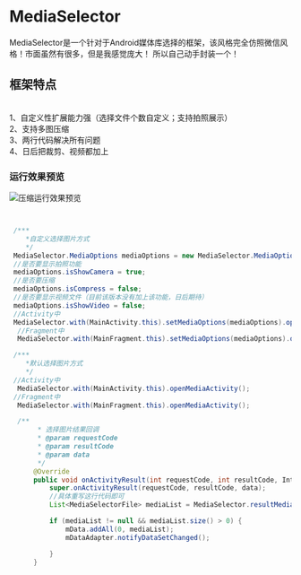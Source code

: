 # MediaSelector
MediaSelector是一个针对于Android媒体库选择的框架，该风格完全仿照微信风格！市面虽然有很多，但是我感觉庞大！
所以自己动手封装一个！
## 框架特点
</br>1、自定义性扩展能力强（选择文件个数自定义；支持拍照展示）
</br>2、支持多图压缩
</br>3、两行代码解决所有问题
</br>4、日后把裁剪、视频都加上
### 运行效果预览
![压缩运行效果预览](./MediaSelectorGif.gif)

```java


 /***
    *自定义选择图片方式
    */
 MediaSelector.MediaOptions mediaOptions = new MediaSelector.MediaOptions();
 //是否要显示拍照功能
 mediaOptions.isShowCamera = true;
 //是否要压缩
 mediaOptions.isCompress = false;
 //是否要显示视频文件（目前该版本没有加上该功能，日后期待）
 mediaOptions.isShowVideo = false;
 //Activity中
 MediaSelector.with(MainActivity.this).setMediaOptions(mediaOptions).openMediaActivity();
  //Fragment中
  MediaSelector.with(MainFragment.this).setMediaOptions(mediaOptions).openMediaActivity();

 /***
    *默认选择图片方式
    */
 //Activity中
  MediaSelector.with(MainActivity.this).openMediaActivity();
 //Fragment中
  MediaSelector.with(MainFragment.this).openMediaActivity();

  /**
       * 选择图片结果回调
       * @param requestCode
       * @param resultCode
       * @param data
       */
      @Override
      public void onActivityResult(int requestCode, int resultCode, Intent data) {
          super.onActivityResult(requestCode, resultCode, data);
          //具体重写这行代码即可
          List<MediaSelectorFile> mediaList = MediaSelector.resultMediaFile(data);

          if (mediaList != null && mediaList.size() > 0) {
              mData.addAll(0, mediaList);
              mDataAdapter.notifyDataSetChanged();

          }
      }